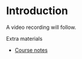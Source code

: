 # Introduction

A video recording will follow.

Extra materials

<!--
-   [Slides]()
-->

-   [Course notes](00_Introduction.md)
